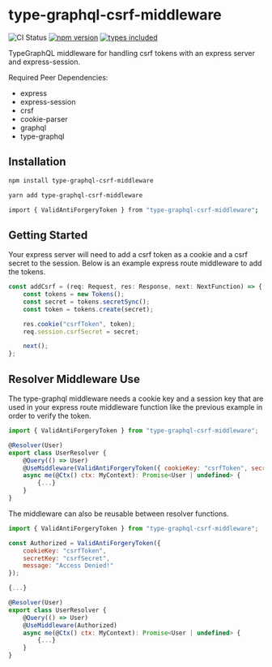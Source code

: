 # type-graphql-csrf-middleware

![CI Status](https://img.shields.io/github/workflow/status/clarktozer/type-graphql-csrf-middleware/CI)
[![npm version](https://img.shields.io/npm/v/type-graphql-csrf-middleware.svg)](https://www.npmjs.com/package/type-graphql-csrf-middleware)
[![types included](https://badgen.net/npm/types/type-graphql-csrf-middleware)](https://www.npmjs.com/package/type-graphql-csrf-middleware)

TypeGraphQL middleware for handling csrf tokens with an express server and express-session.

Required Peer Dependencies:

-   express
-   express-session
-   crsf
-   cookie-parser
-   graphql
-   type-graphql

## Installation

```bash
npm install type-graphql-csrf-middleware

yarn add type-graphql-csrf-middleware
```

```bash
import { ValidAntiForgeryToken } from "type-graphql-csrf-middleware";
```

## Getting Started

Your express server will need to add a csrf token as a cookie and a csrf secret to the session.
Below is an example express route middleware to add the tokens.

```javascript
const addCsrf = (req: Request, res: Response, next: NextFunction) => {
    const tokens = new Tokens();
    const secret = tokens.secretSync();
    const token = tokens.create(secret);

    res.cookie("csrfToken", token);
    req.session.csrfSecret = secret;

    next();
};
```

## Resolver Middleware Use

The type-graphql middleware needs a cookie key and a session key that are used in your express route middleware function like the previous example in order to verify the token.

```javascript
import { ValidAntiForgeryToken } from "type-graphql-csrf-middleware";

@Resolver(User)
export class UserResolver {
    @Query(() => User)
    @UseMiddleware(ValidAntiForgeryToken({ cookieKey: "csrfToken", secretKey: "csrfSecret" }))
    async me(@Ctx() ctx: MyContext): Promise<User | undefined> {
        {...}
    }
}
```

The middleware can also be reusable between resolver functions.

```javascript
import { ValidAntiForgeryToken } from "type-graphql-csrf-middleware";

const Authorized = ValidAntiForgeryToken({
    cookieKey: "csrfToken",
    secretKey: "csrfSecret",
    message: "Access Denied!"
});

{...}

@Resolver(User)
export class UserResolver {
    @Query(() => User)
    @UseMiddleware(Authorized)
    async me(@Ctx() ctx: MyContext): Promise<User | undefined> {
        {...}
    }
}
```
